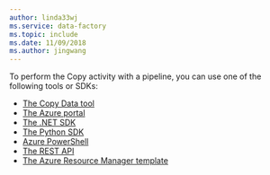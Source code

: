 ```yaml
---
author: linda33wj
ms.service: data-factory
ms.topic: include
ms.date: 11/09/2018
ms.author: jingwang
---
```

<!--
    Separate the generic "Get started" paragraph from each connector-* article in azure-docs-pr/ to ease future central update.
-->

To perform the Copy activity with a pipeline, you can use one of the following tools or SDKs:

- [The Copy Data tool](../quickstart-create-data-factory-copy-data-tool.md)
- [The Azure portal](../quickstart-create-data-factory-portal.md)
- [The .NET SDK](../quickstart-create-data-factory-dot-net.md)
- [The Python SDK](../quickstart-create-data-factory-python.md)
- [Azure PowerShell](../quickstart-create-data-factory-powershell.md)
- [The REST API](../quickstart-create-data-factory-rest-api.md)
- [The Azure Resource Manager template](../quickstart-create-data-factory-resource-manager-template.md)

